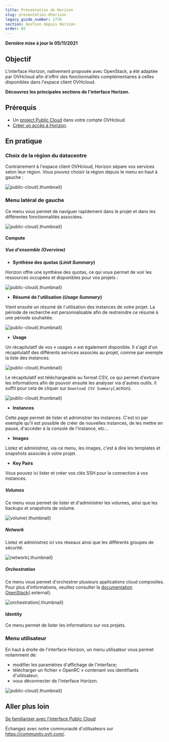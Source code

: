 ```yaml
---
title: Présentation de Horizon
slug: presentation-dhorizon
legacy_guide_number: 1776
section: Gestion depuis Horizon
order: 02
---
```


**Dernière mise à jour le 05/11/2021**

## Objectif

L'interface Horizon, nativement proposée avec OpenStack, a été adaptée par OVHcloud afin d'offrir des fonctionnalités complémentaires à celles disponibles dans l'espace client OVHcloud.

**Découvrez les principales sections de l'interface Horizon.**

## Prérequis

- Un [project Public Cloud](https://docs.ovh.com/fr/public-cloud/creer-un-projet-public-cloud/) dans votre compte OVHcloud.
- [Créer un accès à Horizon](../creer-un-acces-a-horizon/).

## En pratique

### Choix de la région du datacentre

Contrairement à l'espace client OVHcloud, Horizon sépare vos services selon leur région. Vous pouvez choisir la région depuis le menu en haut à gauche :

![public-cloud](images/region2021.png){.thumbnail}

### Menu latéral de gauche

Ce menu vous permet de naviguer rapidement dans le projet et dans les différentes fonctionnalités associées.

![public-cloud](images/leftmenu2021.png){.thumbnail}

#### Compute

##### **Vue d'ensemble (*Overview*)**

- **Synthèse des quotas (*Limit Summary*)**

Horizon offre une synthèse des quotas, ce qui vous permet de voir les ressources occupées et disponibles pour vos projets :

![public-cloud](images/quotas2021.png){.thumbnail}

- **Résumé de l'utilisation (*Usage Summary*)**

Vient ensuite un résumé de l'utilisation des instances de votre projet. La période de recherche est personnalisable afin de restreindre ce résumé à une période souhaitée.

![public-cloud](images/usagesummary2021.png){.thumbnail}

- **Usage**

Un récapitulatif de vos « usages » est également disponible. Il s'agit d'un récapitulatif des différents services associés au projet, comme par exemple la liste des instances.

![public-cloud](images/usage2021.png){.thumbnail}

Le récapitulatif est téléchargeable au format CSV, ce qui permet d'extraire les informations afin de pouvoir ensuite les analyser via d'autres outils. Il suffit pour cela de cliquer sur `Download CSV Summary`{.action}.

![public-cloud](images/csv2021.png){.thumbnail}

- **Instances**

Cette page permet de lister et administrer les instances. C'est ici par exemple qu'il est possible de créer de nouvelles instances, de les mettre en pause, d'accéder à la console de l'instance, etc...

- **Images**

Listez et administrez, via ce menu, les images, c'est à dire les templates et snapshots associés à votre projet.

- **Key Pairs**

Vous pouvez ici lister et créer vos clés SSH pour la connection à vos instances.

##### **Volumes**

Ce menu vous permet de lister et d'administrer les volumes, ainsi que les backups et snapshots de volume.

![volume](images/volumes2021.png){.thumbnail}

##### **Network**

Listez et administrez ici vos réseaux ainsi que les différents groupes de sécurité. 

![network](images/network2021.png){.thumbnail}

##### **Orchestration**

Ce menu vous permet d'orchestrer plusieurs applications cloud composites.<br>
Pour plus d'informations, veuillez consulter la [documentation OpenStack](https://docs.openstack.org/horizon/pike/user/stacks.html){.external}.

![orchestration](images/orchestration2021.png){.thumbnail}

#### Identity

Ce menu permet de lister les informations sur vos projets.

### Menu utilisateur

En haut à droite de l'interface Horizon, un menu utilisateur vous permet notamment de: 

- modifier les paramètres d'affichage de l'interface;
- télécharger un fichier « OpenRC » contenant vos identifiants d'utilisateur;
- vous déconnecter de l'interface Horizon.

![public-cloud](images/username2021.png){.thumbnail}

## Aller plus loin

[Se familiariser avec l’interface Public Cloud](https://docs.ovh.com/fr/public-cloud/public-cloud-interface/)
 
Échangez avec notre communauté d'utilisateurs sur <https://community.ovh.com/>.
